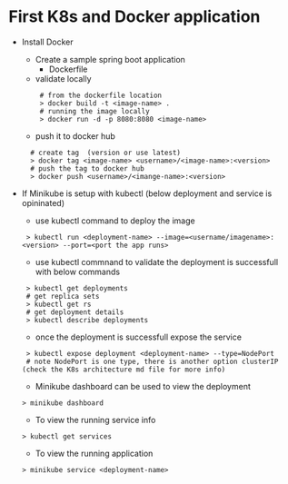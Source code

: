 # First K8s and Docker application
- Install Docker
  - Create a sample spring boot application
     - Dockerfile 
  - validate locally
    ```
     # from the dockerfile location
     > docker build -t <image-name> .
     # running the image locally
     > docker run -d -p 8080:8080 <image-name>
    ```
  - push it to docker hub
  ```
    # create tag  (version or use latest)
    > docker tag <image-name> <username>/<image-name>:<version>
    # push the tag to docker hub
    > docker push <username>/<imange-name>:<version>
  ```
 - If Minikube is setup with kubectl (below deployment and service is opininated)
   - use kubectl command to deploy the image 
   ```
    > kubectl run <deployment-name> --image=<username/imagename>:<version> --port=<port the app runs>
   ```
   - use kubectl commnand to validate the deployment is successfull with below commands
   ```
    > kubectl get deployments
    # get replica sets
    > kubectl get rs
    # get deployment details
    > kubectl describe deployments
   ```
   - once the deployment is successfull expose the service
   ```
    > kubectl expose deployment <deployment-name> --type=NodePort
    # note NodePort is one type, there is another option clusterIP (check the K8s architecture md file for more info)
   ```
    - Minikube dashboard can be used to view the deployment
    ```
    > minikube dashboard
    ```
    
    - To view the running service info
    ```
    > kubectl get services
    ```
    
    - To view the running application
    ```
    > minikube service <deployment-name>
    ```
     
